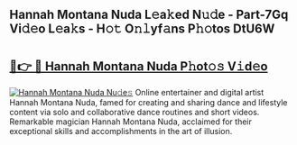 ## Hannah Montana Nuda L𝚎a𝚔ed N𝚞𝚍e - Part-7Gq Vi𝚍𝚎o L𝚎a𝚔s - H𝚘𝚝 O𝚗𝚕yf𝚊ns P𝚑𝚘tos DtU6W

# <h2><a href="http://kf1fqq.oniu.top/?m=Hannah+Montana+Nuda">🔗👉 🔴 Hannah Montana Nuda P𝚑ot𝚘𝚜 V𝚒d𝚎o</a></h2>

[![Hannah Montana Nuda Nu𝚍e𝚜](https://i.imgur.com/0qMVB7G.gif)](http://kf1fqq.oniu.top/?m=Hannah+Montana+Nuda)
Online entertainer and digital artist Hannah Montana Nuda, famed for creating and sharing dance and lifestyle content via solo and collaborative dance routines and short videos. Remarkable magician Hannah Montana Nuda, acclaimed for their exceptional skills and accomplishments in the art of illusion.  
